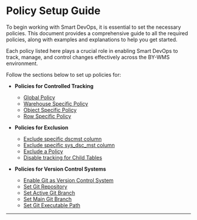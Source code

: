 
# Policy Setup Guide
To begin working with Smart DevOps, it is essential to set the necessary policies. This document provides a comprehensive guide to all the required policies, along with examples and explanations to help you get started.

Each policy listed here plays a crucial role in enabling Smart DevOps to track, manage, and control changes effectively across the BY-WMS environment.

Follow the sections below to set up policies for:


- **Policies for Controlled Tracking**
    - [Global Policy](/policymain/policies/globaltracking?id=overall-setup)
    - [Warehouse Specific Policy](/policymain/policies/globaltracking?id=warehouse-specific-policy-setup)
    - [Object Specific Policy](/policymain/policies/globaltracking?id=object-specific-policy-setup)
    - [Row Specific Policy](/policymain/policies/globaltracking?id=including-specific-rows-for-tracking)

- **Policies for Exclusion**
    - [Exclude specific dscmst column](/policymain/policies/exclusions?id=exclude-a-specific-column-from-tracking-dscmst)
    - [Exclude specific sys_dsc_mst column](/policymain/policies/exclusions?id=exclude-a-specific-column-from-tracking-sys_dsc_mst)
    - [Exclude a Policy](/policymain/policies/exclusions?id=exclude-a-policy)
    - [Disable tracking for Child Tables](/policymain/policies/exclusions?id=disabling-tracking-for-child-tables)

- **Policies for Version Control Systems**
    - [Enable Git as Version Control System](/policymain/policies/gitpolicy?id=enable-git-as-version-control-system)
    - [Set Git Repository](/policymain/policies/gitpolicy?id=set-git-repository)
    - [Set Active Git Branch](/policymain/policies/gitpolicy?id=set-active-git-branch)
    - [Set Main Git Branch](/policymain/policies/gitpolicy?id=set-main-git-branch)
    - [Set Git Executable Path](/policymain/policies/gitpolicy?id=set-git-executable-path)

---

<br><br>



